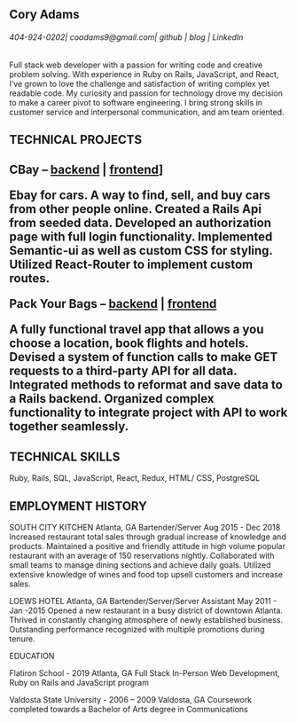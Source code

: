<h2>Cory Adams</h2>
<addr><h6>404-924-0202| coadams9@gmail.com| github | blog | LinkedIn</h6></addr>

<p>Full stack web developer with a passion for writing code and creative problem solving.  With experience in Ruby on Rails, JavaScript, and React, I’ve grown to love the challenge and satisfaction of writing complex yet readable code. My curiosity and passion for technology drove my decision to make a career pivot to software engineering. I bring strong skills in customer service and interpersonal communication, and am team oriented.</p> 

<h2>TECHNICAL PROJECTS<h2>

<appr>**CBay** – [backend](https://github.com/coadams9/car_seller_backend) | [frontend](https://github.com/coadams9/frontend_new)]</appr>
<p>Ebay for cars. A way to find, sell, and buy cars from other people online.
Created a Rails Api from seeded data.
Developed an authorization page with full login functionality.
Implemented Semantic-ui as well as custom CSS for styling.
Utilized React-Router to implement custom routes.</p>

<appr>**Pack Your Bags** – [backend](https://github.com/coadams9/mod5-travelapp-backened) | [frontend](https://github.com/coadams9/mod5-travelapp-frontend) </appr>
<p>A fully functional travel app that allows a you choose a location, book flights and hotels.
Devised a system of function calls to make GET requests to a third-party API for all data.
Integrated methods to reformat and save data to a Rails backend.
Organized complex functionality to integrate project with API to work together seamlessly.</p>

<h2>TECHNICAL SKILLS</h2>

<appr>Ruby, Rails, SQL, JavaScript, React, Redux, HTML/ CSS, PostgreSQL</appr>

<h2>EMPLOYMENT HISTORY</h2>

SOUTH CITY KITCHEN								Atlanta, GA
Bartender/Server								Aug 2015 - Dec 2018
Increased restaurant total sales through gradual increase of knowledge and products.
Maintained a positive and friendly attitude in high volume popular restaurant with an average of 150 reservations nightly.
Collaborated with small teams to manage dining sections and achieve daily goals.
Utilized extensive knowledge of wines and food top upsell customers and increase sales.

LOEWS HOTEL								Atlanta, GA
Bartender/Server/Server Assistant						May 2011 - Jan -2015
Opened a new restaurant in a busy district of downtown Atlanta.
Thrived in constantly changing atmosphere of newly established business.
Outstanding performance recognized with multiple promotions during tenure.

EDUCATION

Flatiron School - 2019 								Atlanta, GA
 Full Stack In-Person Web Development, Ruby on Rails and JavaScript program

Valdosta State University - 2006 – 2009					Valdosta, GA
Coursework completed towards a Bachelor of Arts degree in Communications

